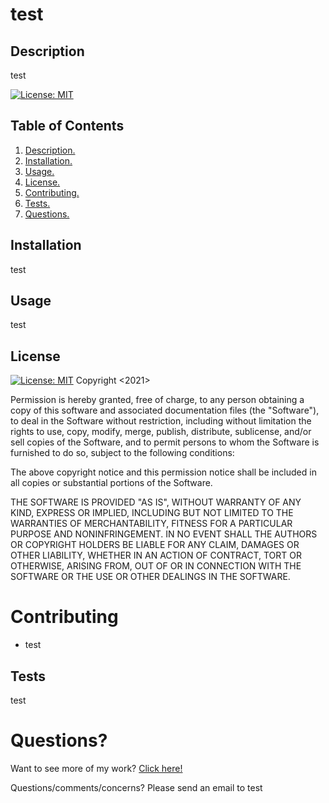 # test

<a name="desc"></a>
## Description
test  

[![License: MIT](https://img.shields.io/badge/License-MIT-yellow.svg)](https://opensource.org/licenses/MIT)


## Table of Contents
1. [ Description. ](#desc)
2. [ Installation. ](#install)
3. [ Usage. ](#usage)
4. [ License. ](#license)
5. [ Contributing. ](#contrib)
6. [ Tests. ](#test)
7. [ Questions. ](#questions)

<a name="install"></a>
## Installation
test

<a name="usage"></a>
## Usage
test

<a name="license"></a>
## License
[![License: MIT](https://img.shields.io/badge/License-MIT-yellow.svg)](https://opensource.org/licenses/MIT)
Copyright <2021>

Permission is hereby granted, free of charge, to any person obtaining a copy of this software and associated documentation files (the "Software"), to deal in the Software without restriction, including without limitation the rights to use, copy, modify, merge, publish, distribute, sublicense, and/or sell copies of the Software, and to permit persons to whom the Software is furnished to do so, subject to the following conditions:

The above copyright notice and this permission notice shall be included in all copies or substantial portions of the Software.

THE SOFTWARE IS PROVIDED "AS IS", WITHOUT WARRANTY OF ANY KIND, EXPRESS OR IMPLIED, INCLUDING BUT NOT LIMITED TO THE WARRANTIES OF MERCHANTABILITY, FITNESS FOR A PARTICULAR PURPOSE AND NONINFRINGEMENT. IN NO EVENT SHALL THE AUTHORS OR COPYRIGHT HOLDERS BE LIABLE FOR ANY CLAIM, DAMAGES OR OTHER LIABILITY, WHETHER IN AN ACTION OF CONTRACT, TORT OR OTHERWISE, ARISING FROM, OUT OF OR IN CONNECTION WITH THE SOFTWARE OR THE USE OR OTHER DEALINGS IN THE SOFTWARE.

  <a name="contrib"></a>
  # Contributing
  
  * test

  <a name="test"></a>
  ## Tests
  test

  <a name="questions"></a>
  # Questions?
  Want to see more of my work? [Click here!](https://github.com/test)

  Questions/comments/concerns? Please send an email to test
  